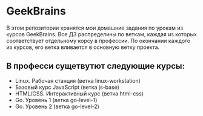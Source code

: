 # GeekBrains

В этом репозитории хранятся мои домашние задания по урокам из курсов GeekBrains. Все ДЗ распределины по веткам, каждая из которых соответствует отдельному корсу в профессии. По окончании каждого из курсов, его ветка вливается в основную ветку проекта.

## В професси сущетвутют следующие курсы:

- Linux. Рабочая станция (ветка linux-workstation)
- Базовый курс JavaScript (ветка js-base)
- HTML/CSS. Интерактивный курс (ветка html-css)
- Go. Уровень 1 (ветка go-level-1)
- Go. Уровень 2 (ветка go-level-2)
